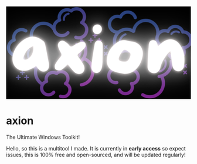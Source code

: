 ![Axion Logo](axion_banner.png)

# axion
The Ultimate Windows Toolkit!

Hello, so this is a multitool I made. It is currently in **early access** so expect issues, this is 100% free and open-sourced, and will be updated regularly!
